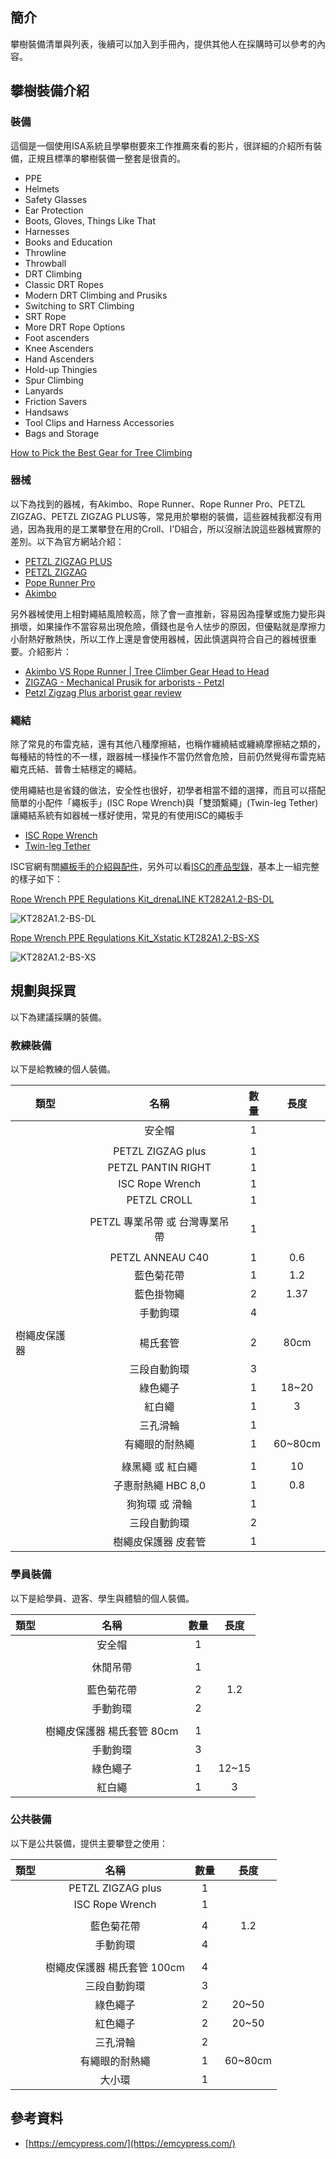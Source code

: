 ## 簡介
攀樹裝備清單與列表，後續可以加入到手冊內，提供其他人在採購時可以參考的內容。

## 攀樹裝備介紹
### 裝備
這個是一個使用ISA系統且學攀樹要來工作推薦來看的影片，很詳細的介紹所有裝備，正規且標準的攀樹裝備一整套是很貴的。

- PPE
- Helmets
- Safety Glasses
- Ear Protection
- Boots, Gloves, Things Like That
- Harnesses
- Books and Education
- Throwline
- Throwball
- DRT Climbing
- Classic DRT Ropes
- Modern DRT Climbing and Prusiks
- Switching to SRT Climbing
- SRT Rope
- More DRT Rope Options
- Foot ascenders
- Knee Ascenders
- Hand Ascenders
- Hold-up Thingies
- Spur Climbing
- Lanyards
- Friction Savers
- Handsaws
- Tool Clips and Harness Accessories
- Bags and Storage

[How to Pick the Best Gear for Tree Climbing](https://youtu.be/_JxfpHFinLw)

### 器械
以下為找到的器械，有Akimbo、Rope Runner、Rope Runner Pro、PETZL ZIGZAG、PETZL ZIGZAG PLUS等，常見用於攀樹的裝備，這些器械我都沒有用過，因為我用的是工業攀登在用的Croll、I'D組合，所以沒辦法說這些器械實際的差別。以下為官方網站介紹：

- [PETZL ZIGZAG PLUS](https://www.petzl.com/INT/en/Professional/Descenders/ZIGZAG-PLUS)
- [PETZL ZIGZAG](https://www.petzl.com/INT/en/Professional/Descenders/ZIGZAG)
- [Pope Runner Pro](https://notchequipment.com/notch-rope-runner-pro/)
- [Akimbo](https://www.rockexotica.com/akimbo)

另外器械使用上相對繩結風險較高，除了會一直推新，容易因為撞擊或施力變形與損壞，如果操作不當容易出現危險，價錢也是令人怯步的原因，但優點就是摩擦力小耐熱好散熱快，所以工作上還是會使用器械，因此慎選與符合自己的器械很重要。介紹影片：

- [Akimbo VS Rope Runner | Tree Climber Gear Head to Head](https://youtu.be/RB1rKUy-7V0)
- [ZIGZAG - Mechanical Prusik for arborists - Petzl](https://youtu.be/QFsqpNklrxk)
- [Petzl Zigzag Plus arborist gear review](https://youtu.be/6H-s049Oh_4)

### 繩結
除了常見的布雷克結，還有其他八種摩擦結，也稱作纏繞結或纏繞摩擦結之類的，每種結的特性的不一樣，跟器械一樣操作不當仍然會危險，目前仍然覺得布雷克結繼克氏結、普魯士結穩定的繩結。

使用繩結也是省錢的做法，安全性也很好，初學者相當不錯的選擇，而且可以搭配簡單的小配件「繩板手」(ISC Rope Wrench)與「雙頭繫繩」(Twin-leg Tether)讓繩結系統有如器械一樣好使用，常見的有使用ISC的繩板手

- [ISC Rope Wrench](https://www.iscwales.com/Products/rope-wrench-accessories/RP280-Singing-Tree-Rope-Wrench/)
- [Twin-leg Tether](https://jlmatthews.com/products/at-height-rope-wrench-tether-double-leg-8541104)

ISC官網有關[繩板手的介紹與配件](https://www.iscwales.com/Products/Rope-Wrench-Accessories/)，另外可以看[ISC的產品型錄](https://www.iscwales.com/Uploads/Catalogues/15-3-3021-1875-1-2020-Arborist-Range-Industry-Flyer.pdf)，基本上一組完整的樣子如下：

[Rope Wrench PPE Regulations Kit_drenaLINE KT282A1.2-BS-DL](https://www.iscwales.com/Products/rope-wrench-accessories/Rope-Wrench-PPE-Regulations-Kit-on-drenaLINE/)

![KT282A1.2-BS-DL](https://www.iscwales.com/Uploads/Products/Photos/Cache/FullSize/1-264-1-2100-1-KT282A12-BS-DL-Rope-Wrench-CE-Approved-PPE-Regulation-Kit.jpg)

[Rope Wrench PPE Regulations Kit_Xstatic KT282A1.2-BS-XS](https://www.iscwales.com/Products/rope-wrench-accessories/Rope-Wrench-PPE-Regulation-Kit-on-Xstatic/)

![KT282A1.2-BS-XS](https://www.iscwales.com/Uploads/Products/Photos/Cache/FullSize/1-265-1-2108-1-KT282A12-BS-XS-Rope-Wrench-PPE-Regulation-KitXstatic.jpg)

## 規劃與採買
以下為建議採購的裝備。

### 教練裝備
以下是給教練的個人裝備。

| 類型         |              名稱              | 數量 |  長度   |
| ------------ |:------------------------------:|:----:|:-------:|
|              |             安全帽             |  1   |         |
|              |                                |      |         |
|              |       PETZL ZIGZAG plus        |  1   |         |
|              |       PETZL PANTIN RIGHT       |  1   |         |
|              |        ISC Rope Wrench         |  1   |         |
|              |          PETZL CROLL           |  1   |         |
|              |                                |      |         |
|              | PETZL 專業吊帶 或 台灣專業吊帶 |  1   |         |
|              |                                |      |         |
|              |        PETZL ANNEAU C40        |  1   |   0.6   |
|              |           藍色菊花帶           |  1   |   1.2   |
|              |           藍色掛物繩           |  2   |  1.37   |
|              |            手動鉤環            |  4   |         |
|              |                                |      |         |
| 樹繩皮保護器 |            楊氏套管            |  2   |  80cm   |
|              |          三段自動鉤環          |  3   |         |
|              |            綠色繩子            |  1   |  18~20  |
|              |             紅白繩             |  1   |    3    |
|              |            三孔滑輪            |  1   |         |
|              |         有繩眼的耐熱繩         |  1   | 60~80cm |
|              |                                |      |         |
|              |        綠黑繩 或 紅白繩        |  1   |   10    |
|              |       子惠耐熱繩 HBC 8,0       |  1   |   0.8   |
|              |         狗狗環 或 滑輪         |  1   |         |
|              |          三段自動鉤環          |  2   |         |
|              |      樹繩皮保護器 皮套管       |  1   |         |

### 學員裝備
以下是給學員、遊客、學生與體驗的個人裝備。

| 類型 |            名稱            | 數量 | 長度  |
| ---- |:--------------------------:|:----:|:-----:|
|      |           安全帽           |  1   |       |
|      |                            |      |       |
|      |          休閒吊帶          |  1   |       |
|      |                            |      |       |
|      |         藍色菊花帶         |  2   |  1.2  |
|      |          手動鉤環          |  2   |       |
|      |                            |      |       |
|      | 樹繩皮保護器 楊氏套管 80cm |  1   |       |
|      |          手動鉤環          |  3   |       |
|      |          綠色繩子          |  1   | 12~15 |
|      |           紅白繩           |  1   |   3   |

### 公共裝備
以下是公共裝備，提供主要攀登之使用：

| 類型 |            名稱             | 數量 |  長度   |
|:----:|:---------------------------:|:----:|:-------:|
|      |      PETZL ZIGZAG plus      |  1   |         |
|      |       ISC Rope Wrench       |  1   |         |
|      |                             |      |         |
|      |         藍色菊花帶          |  4   |   1.2   |
|      |          手動鉤環           |  4   |         |
|      |                             |      |         |
|      | 樹繩皮保護器 楊氏套管 100cm |  4   |         |
|      |        三段自動鉤環         |  3   |         |
|      |          綠色繩子           |  2   |  20~50  |
|      |          紅色繩子           |  2   |  20~50  |
|      |          三孔滑輪           |  2   |         |
|      |       有繩眼的耐熱繩        |  1   | 60~80cm |
|      |           大小環            |  1   |         |

## 參考資料
- [https://emcypress.com/](https://emcypress.com/)

